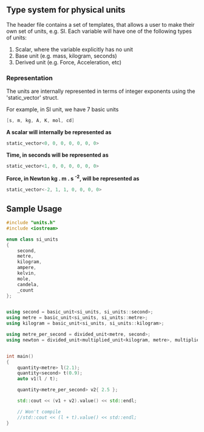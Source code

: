 ## Type system for physical units

The header file contains a set of templates, that allows a user to make their own set of units, e.g. SI.
Each variable will have one of the following types of units:

1. Scalar, where the variable explicitly has no unit
2. Base unit (e.g.  mass, kilogram, seconds)
3. Derived unit (e.g. Force, Acceleration, etc)

### Representation

The units are internally represented in terms of integer exponents using the 'static_vector' struct.

For example, in SI unit, we have 7 basic units
```c++
[s, m, kg, A, K, mol, cd]
```

__A scalar will internally be represented as__
```c++
static_vector<0, 0, 0, 0, 0, 0, 0>
```

__Time, in seconds will be represented as__
```c++
static_vector<1, 0, 0, 0, 0, 0, 0>
```

__Force, in Newton kg . m . s <sup>-2</sup>, will be represented as__
```c++
static_vector<-2, 1, 1, 0, 0, 0, 0>
```

## Sample Usage

```c++
#include "units.h"
#include <iostream>

enum class si_units
{
    second,
    metre,
    kilogram,
    ampere,
    kelvin,
    mole,
    candela,
    _count
};


using second = basic_unit<si_units, si_units::second>;
using metre = basic_unit<si_units, si_units::metre>;
using kilogram = basic_unit<si_units, si_units::kilogram>;

using metre_per_second = divided_unit<metre, second>;
using newton = divided_unit<multiplied_unit<kilogram, metre>, multiplied_unit<second, second>>;


int main()
{
    quantity<metre> l(2.1);
    quantity<second> t(0.9);
    auto v1(l / t);

    quantity<metre_per_second> v2{ 2.5 };

    std::cout << (v1 + v2).value() << std::endl;

    // Won't compile
    //std::cout << (l + t).value() << std::endl;
}
```